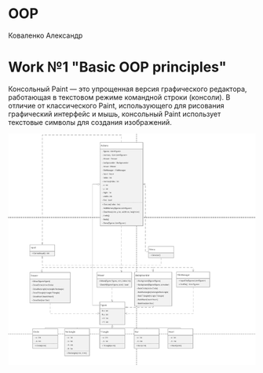# OOP

Коваленко Александр

# Work №1 "Basic OOP principles"

Консольный Paint — это упрощенная версия графического редактора, работающая в текстовом режиме командной строки (консоли). В отличие от классического Paint, использующего для рисования графический интерфейс и мышь, консольный Paint использует текстовые символы для создания изображений.

![alt text](image.png)